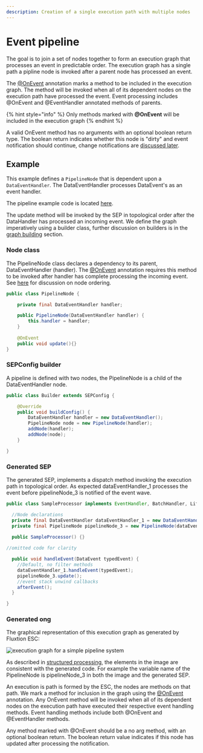 ```yaml
---
description: Creation of a single execution path with multiple nodes
---
```


# Event pipeline

The goal is to join a set of nodes together to form an execution graph that processes an event in predictable order. The execution graph has a single path a pipline node is invoked after a parent node has processed an event.

The [@OnEvent](https://github.com/v12technology/fluxtion/blob/master/builder/src/main/java/com/fluxtion/api/annotations/OnEvent.java)  annotation marks a method to be included in the execution graph. The method will be invoked when all of its dependent nodes on the execution path have processed the event. Event processing includes @OnEvent and @EventHandler annotated methods of parents.

{% hint style="info" %}
Only methods marked with **@OnEvent** will be included in the execution graph
{% endhint %}

A valid OnEvent method has no arguments with an optional boolean return type. The boolean return indicates whether this node is "dirty" and event notification should continue, change notifications are [discussed later](dirty-node-monitoring.md).

## Example

This example defines a `PipelineNode` that is  dependent upon a `DataEventHandler`. The DataEventHandler processes DataEvent's as an event handler.

The pipeline example code is located [here](https://github.com/v12technology/fluxtion/tree/master/examples/documentation-examples/src/main/java/com/fluxtion/example/core/events/pipeline).

The update method will be invoked by the SEP in topological order after the DataHandler has processed an incoming event. We define the graph imperatively using a builder class, further discussion on builders is in the [graph building](../graph-building-primitives/) section.

### Node class

The PipelineNode class declares a dependency to its parent, DataEventHandler \(handler\). The [@OnEvent](https://github.com/v12technology/fluxtion/blob/master/builder/src/main/java/com/fluxtion/api/annotations/OnEvent.java) annotation requires this method to be invoked after handler has complete processing the incoming event. See [here](../developer/static-event-processor/event-processing.md#topological-order) for discussion on node ordering.

```java
public class PipelineNode {

    private final DataEventHandler handler;

    public PipelineNode(DataEventHandler handler) {
        this.handler = handler;
    }
    
    @OnEvent
    public void update(){}
}
```

### SEPConfig builder

A pipeline is defined with two nodes, the PipelineNode is a child of the DataEventHandler node. 

```java
public class Builder extends SEPConfig {

    @Override
    public void buildConfig() {
        DataEventHandler handler = new DataEventHandler();
        PipelineNode node = new PipelineNode(handler);
        addNode(handler);
        addNode(node);
    }

}
```

### Generated SEP

The generated SEP, implements a dispatch method invoking the execution path in topological order. As expected dataEventHandler\_1 processes the event before pipelineNode\_3 is notified of the event wave.

```java
public class SampleProcessor implements EventHandler, BatchHandler, Lifecycle {

  //Node declarations
  private final DataEventHandler dataEventHandler_1 = new DataEventHandler();
  private final PipelineNode pipelineNode_3 = new PipelineNode(dataEventHandler_1);
  
  public SampleProcessor() {}

//omitted code for clarity

  public void handleEvent(DataEvent typedEvent) {
    //Default, no filter methods
    dataEventHandler_1.handleEvent(typedEvent);
    pipelineNode_3.update();
    //event stack unwind callbacks
    afterEvent();
  }

}

```

### Generated ong

The graphical representation of this execution graph as generated by Fluxtion ESC:

![execution graph for a simple pipeline system](../../../.gitbook/assets/sampleprocessor%20%285%29.png)

As described in [structured processing](../developer/auditing.md), the elements in the image are consistent with the generated code. For example the variable name of the PipelineNode is pipelineNode\_3 in both the image and the generated SEP.

An execution is path is formed by the ESC, the nodes are methods on that path. We mark a method for inclusion in the graph using the [@OnEvent ](https://github.com/v12technology/fluxtion/blob/master/builder/src/main/java/com/fluxtion/api/annotations/OnEvent.java)annotation. Any OnEvent method will be invoked when all of its dependent nodes on the execution path have executed their respective event handling methods. Event handling methods include both @OnEvent and @EventHandler methods.

Any method marked with @OnEvent should be a no arg method, with an optional boolean return. The boolean return value indicates if this node has updated after processing the notification.




